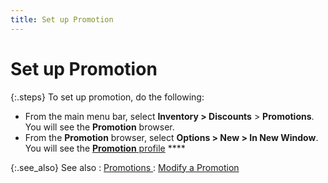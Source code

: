 ```yaml
---
title: Set up Promotion
---
```


# Set up Promotion


{:.steps}
To set up promotion, do the following:

- From the main  menu bar, select **Inventory &gt; Discounts**  > **Promotions**. You will see  the **Promotion**  browser.
- From the **Promotion** browser, select **Options 
 &gt; New &gt; In New Window**. You will see the [**Promotion** profile]({{site.mi_baseurl}}/item-profile-details/item-pricing/promotions/the_promotion_profile.html) ****



{:.see_also}
See also
: [Promotions ]({{site.mi_baseurl}}/misc/promotions.html)
: [Modify a Promotion]({{site.mi_baseurl}}/item-profile-details/item-pricing/promotions/modify_a_promotion.html)

